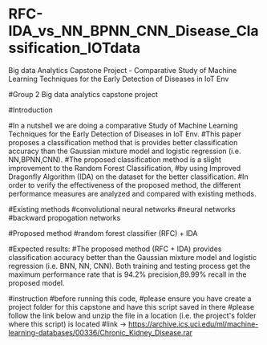 # RFC-IDA_vs_NN_BPNN_CNN_Disease_Classification_IOTdata

Big data Analytics Capstone Project - Comparative Study of Machine Learning Techniques for the Early Detection of Diseases in IoT Env

#Group 2 Big data analytics capstone project

#Introduction

#In a nutshell we are doing a comparative Study of Machine Learning Techniques for the Early Detection of Diseases in IoT Env.
#This paper proposes a classification method that is provides better classification accuracy than the Gaussian mixture model and logistic regression (i.e. NN,BPNN,CNN).
#The proposed classification method is a slight improvement to the Random Forest Classification, 
#by using Improved Dragonfly Algorithm (IDA) on the dataset for the better classification.
#In order to verify the effectiveness of the proposed method, the different performance measures are analyzed and compared with existing methods.

#Existing methods
#convolutional neural networks
#neural networks
#backward propogation networks

#Proposed method
#random forest classifier (RFC) + IDA

#Expected results:
#The proposed method (RFC + IDA) provides classification accuracy better than the Gaussian mixture model and logistic regression (i.e. BNN, NN, CNN). Both training and testing process get the maximum performance rate that is 94.2% precision,89.99% recall in the proposed model.


#instruction
#before running this code, 
#please ensure you have create a project folder for this capstone and have this script saved in there
#please follow the link below and unzip the file in a location (i.e. the project's folder where this script) is located 
#link -> https://archive.ics.uci.edu/ml/machine-learning-databases/00336/Chronic_Kidney_Disease.rar
